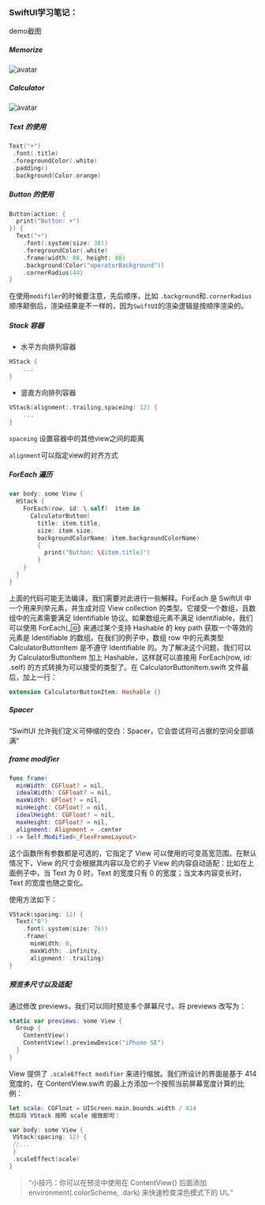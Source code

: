 ### SwiftUI学习笔记：

demo截图

##### Memorize

![avatar](/Users/apple/Library/Application%20Support/marktext/images/038dd09ff262dc909c5586d22372117690e29702.png)

##### Calculator

![avatar](/Users/apple/Library/Application%20Support/marktext/images/45a2e7f5c1df6d5e1ae00b1c81acbc2533ea6749.png)



##### Text 的使用

```swift
Text("+")
 .font(.title) 
 .foregroundColor(.white)
 .padding()
 .background(Color.orange)
```

##### Button 的使用

```swift
Button(action: {            
  print("Button: +")
}) {
  Text("+")
    .font(.system(size: 38))
    .foregroundColor(.white)
    .frame(width: 88, height: 88)
    .background(Color("operatorBackground"))
    .cornerRadius(44)
}
```

在使用`modifiler`的时候要注意，先后顺序，比如 `.background`和`.cornerRadius`顺序颠倒后，渲染结果是不一样的，因为`SwiftUI`的渲染逻辑是按顺序渲染的。

##### Stack 容器

- 水平方向排列容器

```swift
HStack {
    ...
}
```

- 竖直方向排列容器

```swift
VStack(alignment:.trailing,spaceing: 12) {
    ...
}
```

`spaceing` 设置容器中的其他view之间的距离

`alignment`可以指定view的对齐方式

##### ForEach 遍历

```swift
var body: some View {
  HStack {
    ForEach(row, id: \.self)  item in
      CalculatorButton(
        title: item.title,
        size: item.size,
        backgroundColorName: item.backgroundColorName)
        {
          print("Button: \(item.title)")
        }
    }
  }
}
```

上面的代码可能无法编译，我们需要对此进行一些解释。ForEach 是 SwiftUI 中一个用来列举元素，并生成对应 View collection 的类型。它接受一个数组，且数组中的元素需要满足 Identifiable 协议。如果数组元素不满足 Identifiable，我们可以使用 ForEach(_:id:) 来通过某个支持 Hashable 的 key path 获取一个等效的元素是 Identifiable 的数组。在我们的例子中，数组 row 中的元素类型 CalculatorButtonItem 是不遵守 Identifiable 的。为了解决这个问题，我们可以为 CalculatorButtonItem 加上 Hashable，这样就可以直接用 ForEach(row, id: \.self) 的方式转换为可以接受的类型了。在 CalculatorButtonItem.swift 文件最后，加上一行：

```swift
extension CalculatorButtonItem: Hashable {}
```

##### Spacer

“SwiftUI 允许我们定义可伸缩的空白：Spacer，它会尝试将可占据的空间全部填满”

##### frame modifier

```swift
func frame(
  minWidth: CGFloat? = nil, 
  idealWidth: CGFloat? = nil, 
  maxWidth: GFloat? = nil, 
  minHeight: CGFloat? = nil, 
  idealHeight: CGFloat? = nil, 
  maxHeight: CGFloat? = nil, 
  alignment: Alignment = .center
) -> Self.Modified<_FlexFrameLayout>
```

这个函数所有参数都是可选的，它指定了 View 可以使用的可变高宽范围。在默认情况下，View 的尺寸会根据其内容以及它的子 View 的内容自动适配：比如在上面例子中，当 Text 为 0 时，Text 的宽度只有 0 的宽度；当文本内容变长时，Text 的宽度也随之变化。

使用方法如下：

```swift
VStack(spacing: 12) {
  Text("0")
    .font(.system(size: 76))
    .frame(
      minWidth: 0, 
      maxWidth: .infinity, 
      alignment: .trailing)
}
```

##### 预览多尺寸以及适配

通过修改 previews，我们可以同时预览多个屏幕尺寸。将 previews 改写为：

```swift
static var previews: some View {
  Group {
    ContentView()
    ContentView().previewDevice("iPhone SE")
  }
} 
```

View 提供了 `.scaleEffect modifier` 来进行缩放。我们所设计的界面是基于 414 宽度的，在 ContentView.swift 的最上方添加一个按照当前屏幕宽度计算的比例：

```swift
let scale: CGFloat = UIScreen.main.bounds.width / 414
然后将 VStack 按照 scale 缩放即可：

var body: some View {
 VStack(spacing: 12) {
 //...
 }
 .scaleEffect(scale)
}
```

> “小技巧：你可以在预览中使用在 ContentView() 后面添加 environment(\.colorScheme, .dark) 来快速检查深色模式下的 UI。”
